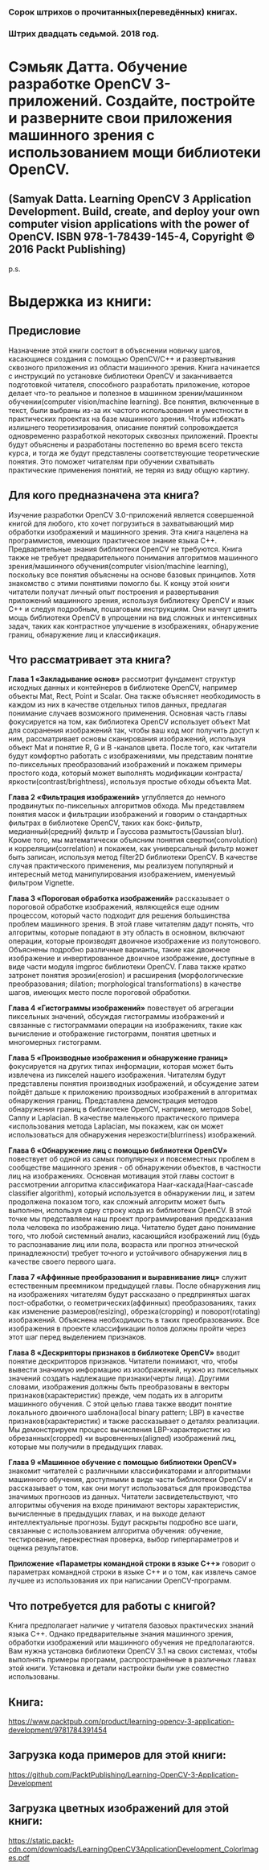 ### Сорок штрихов о прочитанных(переведённых) книгах. 
### Штрих двадцать седьмой. 2018 год.

# Сэмьяк Датта. Обучение разработке OpenCV 3-приложений. Создайте, постройте и разверните свои приложения машинного зрения с использованием мощи библиотеки OpenCV.
## (Samyak Datta. Learning OpenCV 3 Application Development. Build, create, and deploy your own computer vision applications with the power of OpenCV. ISBN 978-1-78439-145-4, Copyright © 2016 Packt Publishing)

p.s.

# Выдержка из книги:

## Предисловие

Назначение этой книги состоит в объяснении новичку шагов, касающиеся создания с помощью OpenCV/C++ и развертывания сквозного приложения из области машинного зрения. Книга начинается с инструкций по установке библиотеки OpenCV и заканчивается подготовкой читателя, способного разработать приложение, которое делает что-то реальное и полезное в машинном зрении/машинном обучении(computer vision/machine learning). Все понятия, включенные в текст, были выбраны из-за их частого использования и уместности в практических проектах на базе машинного зрения. Чтобы избежать излишнего теоретизирования, описание понятий сопровождается одновременно разработкой некоторых сквозных приложений. Проекты будут объяснены и разработаны постепенно во время всего текста курса, и тогда же будут представлены соответствующие теоретические понятия. Это поможет читателям при обучении схватывать практические применения понятий, не теряя из виду общую картину.

## Для кого предназначена эта книга?

Изучение разработки OpenCV 3.0-приложений является совершенной книгой для любого, кто хочет погрузиться в захватывающий мир обработки изображений и машинного зрения. Эта книга нацелена на программистов, имеющих практическое знание языка C++. Предварительные знания библиотеки OpenCV не требуются. Книга также не требует предварительного понимания алгоритмов машинного зрения/машинного обучения(computer vision/machine learning), поскольку все понятия объяснены на основе базовых принципов. Хотя знакомство с этими понятиями помогло бы. К концу этой книги читатели получат личный опыт построения и развертывания приложений машинного зрения, используя библиотеку OpenCV и язык C++ и следуя подробным, пошаговым инструкциям. Они начнут ценить мощь библиотеки OpenCV в упрощении на вид сложных и интенсивных задач, таких как контрастное улучшение в изображениях, обнаружение границ, обнаружение лиц и классификация.

## Что рассматривает эта книга?

**Глава 1 «Закладывание основ»** рассмотрит фундамент структур исходных данных и контейнеров в библиотеке OpenCV, например объекты Mat, Rect, Point и Scalar. Она также объясняет необходимость в каждом из них в качестве отдельных типов данных, предлагая понимание случаев возможного применения. Основная часть главы фокусируется на том, как библиотека OpenCV использует объект Mat для сохранения изображений так, чтобы ваш код мог получить доступ к ним, рассматривает основы сканирования изображений, используя объект Mat и понятие R, G и B -каналов цвета. После того, как читатели будут комфортно работать с изображениями, мы представим понятие по-пиксельных преобразований изображений и покажем примеры простого кода, который может выполнять модификации контраста/яркости(contrast/brightness), используя простые обходы объекта Mat.
 
**Глава 2 «Фильтрация изображений»** углубляется до немного продвинутых по-пиксельных алгоритмов обхода. Мы представляем понятия масок и фильтрации изображений и говорим о стандартных фильтрах в библиотеке OpenCV, таких как бокс-фильтр, медианный(средний) фильтр и Гауссова размытость(Gaussian blur). Кроме того, мы математически объясним понятия свертки(convolution) и корреляции(correlation) и покажем, как универсальный фильтр может быть записан, используя метод filter2D библиотеки OpenCV. В качестве случая практического применения, мы реализуем популярный и интересный метод манипулирования изображением, именуемый фильтром Vignette.

**Глава 3 «Пороговая обработка изображений»** рассказывает о пороговой обработке изображений, являющейся еще одним процессом, который часто подходит для решения большинства проблем машинного зрения. В этой главе читателям дадут понять, что алгоритмы, которые попадают в эту область в основном, включают операции, которые производят двоичное изображение из полутонового. Объяснены подробно различные варианты, такие как двоичное изображение и инвертированное двоичное изображение, доступные в виде части модуля imgproc библиотеки OpenCV. Глава также кратко затронет понятия эрозии(erosion) и расширения (морфологические преобразования; dilation; morphological transformations)  в качестве шагов, имеющих место после пороговой обработки.

**Глава 4 «Гистограммы изображений»** повествует об агрегации пиксельных значений, обсуждая гистограммы изображений и связанные с гистограммами операции на изображениях, такие как вычисление и отображение гистограмм, понятия цветных и многомерных гистограмм.

**Глава 5 «Производные изображения и обнаружение границ»** фокусируется на других типах информации, которая может быть извлечена из пикселей нашего изображения. Читателям будут представлены понятия производных изображений, и обсуждение затем пойдёт дальше к приложению производных изображений в алгоритмах обнаружения границ. Представлена демонстрация методов обнаружения границ в библиотеке OpenCV, например, методов Sobel, Canny и Laplacian. В качестве маленького практического примера «использования метода Laplacian, мы покажем, как он может использоваться для обнаружения нерезкости(blurriness) изображений.

**Глава 6 «Обнаружение лиц с помощью библиотеки OpenCV»** повествует об одной из самых популярных и повсеместных проблем в сообществе машинного зрения - об обнаружении объектов, в частности лиц на изображениях. Основная мотивация этой главы состоит в рассмотрении алгоритма классификатора Haar-каскада(Haar-cascade classifier algorithm), который используется в обнаружении лиц, и затем продолжена показом того, как сложный алгоритм может быть выполнен, используя одну строку кода из библиотеки OpenCV. В этой точке мы представляем наш проект программирования предсказания пола человека по изображению лица. Читателю будет дано понимание того, что любой системный анализ, касающийся изображений лиц (будь то распознавание лиц или пола, возраста или прогноз этнической принадлежности) требует точного и устойчивого обнаружения лиц в качестве своего первого шага.

**Глава 7 «Аффинные преобразования и выравнивание лиц»** служит естественным преемником предыдущей главы. После обнаружения лиц на изображениях читателям будут рассказано о  предпринятых шагах пост-обработки, о геометрических(аффинных) преобразованиях, таких как изменение размеров(resizing), обрезка(cropping) и поворот(rotating) изображений. Объяснена необходимость в таких преобразованиях. Все изображения в проекте классификации полов должны пройти через этот шаг перед выделением признаков.

**Глава 8 «Дескрипторы признаков в библиотеке OpenCV»** вводит понятие дескрипторов признаков. Читатели понимают, что, чтобы вывести значимую информацию из изображений, нужно из пиксельных значений создать надлежащие признаки(черты лица). Другими словами, изображения должны быть преобразованы в векторы признаков(характеристик) прежде, чем подать их в алгоритм машинного обучения. С этой целью глава также вводит понятие локального двоичного шаблона(local binary pattern; LBP) в качестве признаков(характеристик) и также рассказывает о деталях реализации. Мы демонстрируем процесс вычисления LBP-характеристик из обрезанных(cropped) «и выровненных(aligned) изображений лиц, которые мы получили в предыдущих главах.

**Глава 9 «Машинное обучение с помощью библиотеки OpenCV»** знакомит читателей с различными классификаторами и алгоритмами машинного обучения, доступными в виде части библиотеки OpenCV и рассказывает о том, как они могут использоваться для производства значимых прогнозов из данных. Читатели засвидетельствуют, что алгоритмы обучения на входе принимают векторы характеристик, вычисленные в предыдущих главах,  и на выходе делают интеллектуальные прогнозы. Будут раскрыты подробно все шаги, связанные с использованием алгоритма обучения: обучение, тестирование, перекрестная проверка, выбор гиперпараметров и оценка результатов.

**Приложение «Параметры командной строки в языке C++»** говорит о параметрах командной строки в языке C++ и о том, как извлечь самое лучшее из использования их при написании OpenCV-программ.

## Что потребуется для работы с книгой?

Книга предполагает наличие у читателя базовых практических знаний языка C++. Однако предварительные знания машинного зрения, обработки изображений или машинного обучения не предполагаются. Вам нужна установка библиотеки OpenCV 3.1 на своих системах, чтобы выполнять примеры программ, распространённые в различных главах этой книги. Установка и детали настройки были уже совместно использованы.
 
## Книга:
https://www.packtpub.com/product/learning-opencv-3-application-development/9781784391454

## Загрузка кода примеров для этой книги:
https://github.com/PacktPublishing/Learning-OpenCV-3-Application-Development

## Загрузка цветных изображений для этой книги:
https://static.packt-cdn.com/downloads/LearningOpenCV3ApplicationDevelopment_ColorImages.pdf
